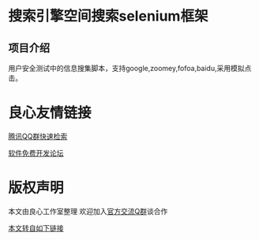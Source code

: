 # 搜索引擎空间搜索selenium框架

## 项目介绍
用户安全测试中的信息搜集脚本，支持google,zoomey,fofoa,baidu,采用模拟点击。


 # 良心友情链接

[腾讯QQ群快速检索](http://u.720life.cn/s/8cf73f7c)

[软件免费开发论坛](http://u.720life.cn/s/bbb01dc0)

# 版权声明 

本文由良心工作室整理 欢迎加入[官方交流Q群](https://u.720life.cn/s/f2316816)谈合作

[本文转自如下链接](http://u.720life.cn/g/2e71d0f0a5c601172267ba20d3a43c6e2e1e518ba9d13be8bed11fc90cb7f9f134882f0f354baf793cbf13068d6943f1658a1f065f337445cb155f711bc07496)